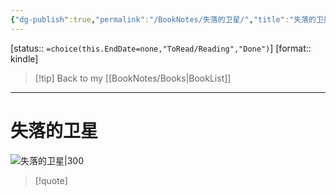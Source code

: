 ```yaml
---
{"dg-publish":true,"permalink":"/BookNotes/失落的卫星/","title":"失落的卫星","noteIcon":""}
---
```


[status:: `=choice(this.EndDate=none,"ToRead/Reading","Done")`]
[format:: kindle]

>[!tip] Back to my [[BookNotes/Books\|BookList]]

---
# 失落的卫星

![失落的卫星|300](https://img9.doubanio.com/view/subject/l/public/s33660509.jpg)

>[!quote]


